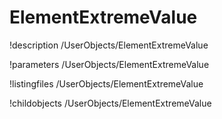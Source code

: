 <!-- MOOSE Documentation Stub: Remove this when content is added. -->

# ElementExtremeValue
!description /UserObjects/ElementExtremeValue

!parameters /UserObjects/ElementExtremeValue

!listingfiles /UserObjects/ElementExtremeValue

!childobjects /UserObjects/ElementExtremeValue
